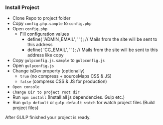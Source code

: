 ### Install Project

- Clone Repo to project folder
- Copy `config.php.sample` to `config.php`
- Open `config.php`
    - Fill configuration values
        - define( 'ADMIN_EMAIL', '' ); // Mails from the site will be sent to this address
        - define( 'CC_EMAIL', '' ); // Mails from the site will be sent to this address like copy
- Copy `gulpconfig.js.sample` to `gulpconfig.js`
- Open `gulpconfig.js`
- Change isDev property (optionally)
    - `true` (no compress + sourceMaps CSS & JS)
    - `false` (compress CSS & JS for production)
- `Open console`
- `Change Dir to project root dir`
- Run `npm install` (Install all js dependencies. Gulp etc.)
- Run `gulp default` or `gulp default watch` for watch project files (Build project files) 

After GULP finished your project is ready.
